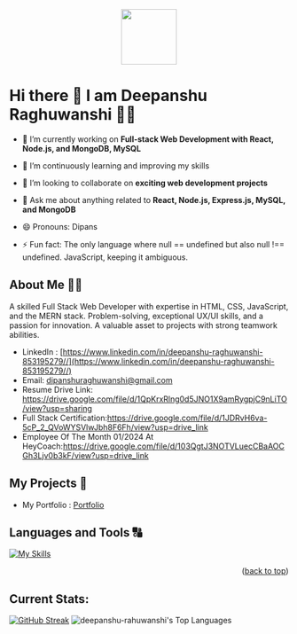 <div id="header" align="center">
  <img src="https://media.giphy.com/media/M9gbBd9nbDrOTu1Mqx/giphy.gif" width="100"/>
</div>

# Hi there 👋 I am Deepanshu Raghuwanshi 👨‍💻

 
- 🔭 I’m currently working on **Full-stack Web Development with React, Node.js, and MongoDB, MySQL** 

- 🌱 I’m continuously learning and improving my skills
- 👯 I’m looking to collaborate on **exciting web development projects**
- 💬 Ask me about anything related to **React, Node.js, Express.js, MySQL, and MongoDB**
- 😄 Pronouns: Dipans
- ⚡ Fun fact: The only language where null == undefined but also null !== undefined. JavaScript, keeping it ambiguous.

## About Me 🙋‍♂️
A skilled Full Stack Web Developer with expertise in HTML, CSS, JavaScript, and the MERN stack. Problem-solving, exceptional UX/UI skills, and a passion for innovation. A valuable asset to projects with strong teamwork abilities.

- LinkedIn : [https://www.linkedin.com/in/deepanshu-raghuwanshi-853195279//](https://www.linkedin.com/in/deepanshu-raghuwanshi-853195279//) 
- Email: dipanshuraghuwanshi@gmail.com
- Resume Drive Link: https://drive.google.com/file/d/1QpKrxRlng0d5JNO1X9amRygpjC9nLiTO/view?usp=sharing
- Full Stack Certification:https://drive.google.com/file/d/1JDRvH6va-5cP_2_QVoWYSVlwJbh8F6Fh/view?usp=drive_link
- Employee Of The Month 01/2024 At HeyCoach:https://drive.google.com/file/d/103QgtJ3NOTVLuecCBaAOCGh3Ljv0b3kF/view?usp=drive_link

## My Projects 📑

- My Portfolio : [Portfolio](https://dipans-portfolio.netlify.app)

## Languages and Tools 🔠

[![My Skills](https://skillicons.dev/icons?i=mui,github,html,css,javascript,react,redux,typescript,nodejs,express,mongodb,mysql,git,postman,figma,bootstrap,vscode&theme=light)](https://skillicons.dev)
<p align="right">(<a href="#readme-top">back to top</a>)</p>


## Current Stats: 
[![GitHub Streak](https://streak-stats.demolab.com/?user=Deepanshu-Raghuwanshi)](https://git.io/streak-stats)
![deepanshu-rahuwanshi's Top Languages](https://github-readme-stats.vercel.app/api/top-langs/?username=Deepanshu-Raghuwanshi&theme=transparent&show_icons=true&hide_border=false&layout=compact)
